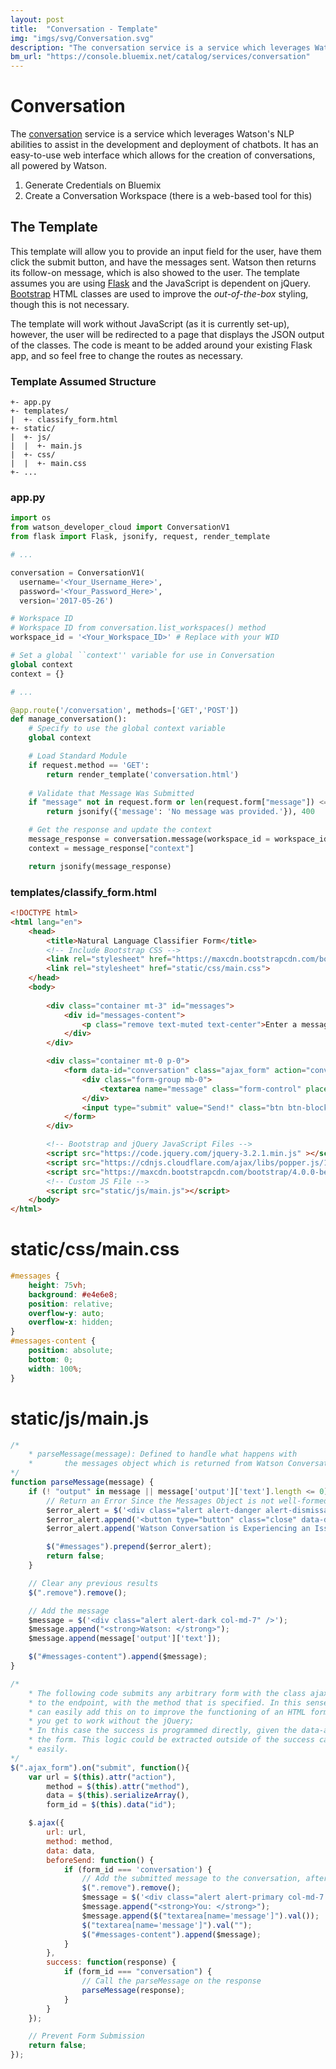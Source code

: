```yaml
---
layout: post
title:  "Conversation - Template"
img: "imgs/svg/Conversation.svg"
description: "The conversation service is a service which leverages Watson's NLP abilities to assist in the development and deployment of chatbots. It has an easy-to-use web interface which allows for the creation of conversations, all powered by Watson."
bm_url: "https://console.bluemix.net/catalog/services/conversation"
---
```

# Conversation
The [conversation](https://console.bluemix.net/docs/services/conversation/getting-started.html) service is a service which leverages Watson's NLP abilities to assist in the development and deployment of chatbots. It has an easy-to-use web interface which allows for the creation of conversations, all powered by Watson.

1. Generate Credentials on Bluemix
2. Create a Conversation Workspace (there is a web-based tool for this)

## The Template
This template will allow you to provide an input field for the user, have them click the submit button, and have the messages sent. Watson then returns its follow-on message, which is also showed to the user. The template assumes you are using [Flask](http://flask.pocoo.org/) and the JavaScript is dependent on jQuery. [Bootstrap](http://getbootstrap.com/) HTML classes are used to improve the *out-of-the-box* styling, though this is not necessary.

The template will work without JavaScript (as it is currently set-up), however, the user will be redirected to a page that displays the JSON output of the classes. The code is meant to be added around your existing Flask app, and so feel free to change the routes as necessary.

### Template Assumed Structure
~~~
+- app.py
+- templates/ 
|  +- classify_form.html 
+- static/ 
|  +- js/ 
|  |  +- main.js 
|  +- css/
|  |  +- main.css
+- ... 
~~~

### app.py
~~~python
import os
from watson_developer_cloud import ConversationV1
from flask import Flask, jsonify, request, render_template

# ... 

conversation = ConversationV1(
  username='<Your_Username_Here>',
  password='<Your_Password_Here>',
  version='2017-05-26')

# Workspace ID
# Workspace ID from conversation.list_workspaces() method
workspace_id = '<Your_Workspace_ID>' # Replace with your WID

# Set a global ``context'' variable for use in Conversation
global context
context = {}

# ...

@app.route('/conversation', methods=['GET','POST'])
def manage_conversation():
    # Specify to use the global context variable
    global context

    # Load Standard Module
    if request.method == 'GET':
        return render_template('conversation.html')
    
    # Validate that Message Was Submitted
    if "message" not in request.form or len(request.form["message"]) <= 0:
        return jsonify({'message': 'No message was provided.'}), 400

    # Get the response and update the context
    message_response = conversation.message(workspace_id = workspace_id, message_input = {'text': request.form['message']}, context=context)
    context = message_response["context"]

    return jsonify(message_response)
~~~

### templates/classify_form.html
~~~html
<!DOCTYPE html>
<html lang="en">
    <head>
        <title>Natural Language Classifier Form</title>
        <!-- Include Bootstrap CSS -->
        <link rel="stylesheet" href="https://maxcdn.bootstrapcdn.com/bootstrap/4.0.0-beta/css/bootstrap.min.css" integrity="sha384-/Y6pD6FV/Vv2HJnA6t+vslU6fwYXjCFtcEpHbNJ0lyAFsXTsjBbfaDjzALeQsN6M" crossorigin="anonymous">        
        <link rel="stylesheet" href="static/css/main.css">
    </head>
    <body>
        
        <div class="container mt-3" id="messages">
            <div id="messages-content">
                <p class="remove text-muted text-center">Enter a message to begin chatting with Watson...</p>
            </div>
        </div>

        <div class="container mt-0 p-0">
            <form data-id="conversation" class="ajax_form" action="conversation" method="POST">
                <div class="form-group mb-0">
                    <textarea name="message" class="form-control" placeholder="Message for Watson..."></textarea>
                </div>
                <input type="submit" value="Send!" class="btn btn-block btn-primary">
            </form>
        </div>

        <!-- Bootstrap and jQuery JavaScript Files -->
        <script src="https://code.jquery.com/jquery-3.2.1.min.js" ></script>
        <script src="https://cdnjs.cloudflare.com/ajax/libs/popper.js/1.11.0/umd/popper.min.js" integrity="sha384-b/U6ypiBEHpOf/4+1nzFpr53nxSS+GLCkfwBdFNTxtclqqenISfwAzpKaMNFNmj4" crossorigin="anonymous"></script>
        <script src="https://maxcdn.bootstrapcdn.com/bootstrap/4.0.0-beta/js/bootstrap.min.js" integrity="sha384-h0AbiXch4ZDo7tp9hKZ4TsHbi047NrKGLO3SEJAg45jXxnGIfYzk4Si90RDIqNm1" crossorigin="anonymous"></script>
        <!-- Custom JS File -->
        <script src="static/js/main.js"></script>
    </body>
</html>
~~~

# static/css/main.css
~~~css
#messages {
    height: 75vh;
    background: #e4e6e8;
    position: relative;
    overflow-y: auto;
    overflow-x: hidden;
}
#messages-content {
    position: absolute;
    bottom: 0;
    width: 100%;
}
~~~

# static/js/main.js
~~~javascript
/* 
    * parseMessage(message): Defined to handle what happens with
    *       the messages object which is returned from Watson Conversation
*/
function parseMessage(message) {
    if (! "output" in message || message['output']['text'].length <= 0) {
        // Return an Error Since the Messages Object is not well-formed
        $error_alert = $('<div class="alert alert-danger alert-dismissable fade show" role="alert" />');
        $error_alert.append('<button type="button" class="close" data-dismiss="alert" aria-label="Close"><span aria-hidden="true">&times;</span></button>');
        $error_alert.append('Watson Conversation is Experiencing an Issue Currently...');

        $("#messages").prepend($error_alert);
        return false;
    }

    // Clear any previous results
    $(".remove").remove();

    // Add the message
    $message = $('<div class="alert alert-dark col-md-7" />');
    $message.append("<strong>Watson: </strong>");
    $message.append(message['output']['text']);

    $("#messages-content").append($message);
}

/* 
    * The following code submits any arbitrary form with the class ajax_form
    * to the endpoint, with the method that is specified. In this sense, you 
    * can easily add this on to improve the functioning of an HTML form that 
    * you get to work without the jQuery;
    * In this case the success is programmed directly, given the data-attribute of
    * the form. This logic could be extracted outside of the success call relatively
    * easily.
*/ 
$(".ajax_form").on("submit", function(){
    var url = $(this).attr("action"),
        method = $(this).attr("method"),
        data = $(this).serializeArray(),
        form_id = $(this).data("id");

    $.ajax({
        url: url,
        method: method,
        data: data,
        beforeSend: function() {
            if (form_id === 'conversation') {
                // Add the submitted message to the conversation, after ensuring that "remove" are removed
                $(".remove").remove();
                $message = $('<div class="alert alert-primary col-md-7 ml-auto" />');
                $message.append("<strong>You: </strong>");
                $message.append($("textarea[name='message']").val());
                $("textarea[name='message']").val("");
                $("#messages-content").append($message);
            }
        },
        success: function(response) {
            if (form_id === "conversation") {
                // Call the parseMessage on the response
                parseMessage(response);
            }
        }
    });

    // Prevent Form Submission
    return false;
});


~~~